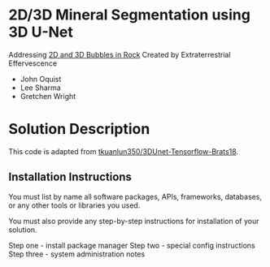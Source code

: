 
 # 2D/3D Mineral Segmentation using 3D U-Net

Addressing 
[2D and 3D Bubbles in Rock](https://github.com/amnh/HackTheSolarSystem/wiki/3D-and-2D-Bubbles-In-Rock)
Created by Extraterrestrial Effervescence

* John Oquist
* Lee Sharma
* Gretchen Wright

# Solution Description

This code is adapted from [tkuanlun350/3DUnet-Tensorflow-Brats18](https://github.com/tkuanlun350/3DUnet-Tensorflow-Brats18).

## Installation Instructions
You must list by name all software packages, APIs, frameworks, databases, or any other tools or libraries you used.

You must also provide any step-by-step instructions for installation of your solution.

Step one - install package manager
Step two - special config instructions
Step three - system administration notes
